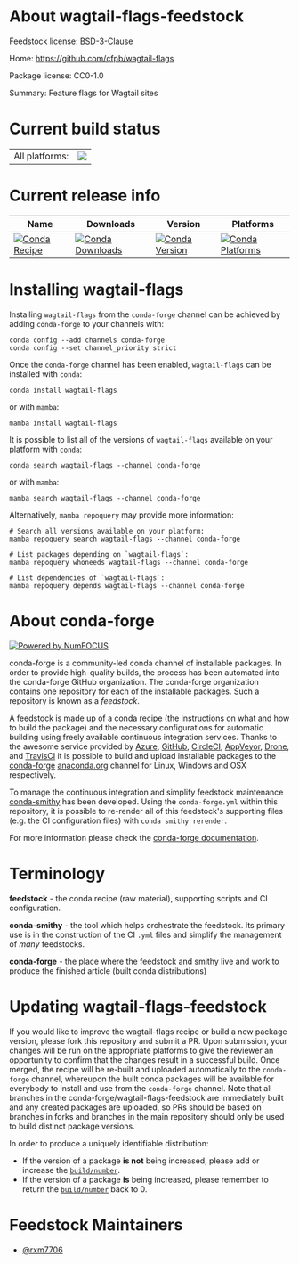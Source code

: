 About wagtail-flags-feedstock
=============================

Feedstock license: [BSD-3-Clause](https://github.com/conda-forge/wagtail-flags-feedstock/blob/main/LICENSE.txt)

Home: https://github.com/cfpb/wagtail-flags

Package license: CC0-1.0

Summary: Feature flags for Wagtail sites

Current build status
====================


<table><tr><td>All platforms:</td>
    <td>
      <a href="https://dev.azure.com/conda-forge/feedstock-builds/_build/latest?definitionId=21549&branchName=main">
        <img src="https://dev.azure.com/conda-forge/feedstock-builds/_apis/build/status/wagtail-flags-feedstock?branchName=main">
      </a>
    </td>
  </tr>
</table>

Current release info
====================

| Name | Downloads | Version | Platforms |
| --- | --- | --- | --- |
| [![Conda Recipe](https://img.shields.io/badge/recipe-wagtail--flags-green.svg)](https://anaconda.org/conda-forge/wagtail-flags) | [![Conda Downloads](https://img.shields.io/conda/dn/conda-forge/wagtail-flags.svg)](https://anaconda.org/conda-forge/wagtail-flags) | [![Conda Version](https://img.shields.io/conda/vn/conda-forge/wagtail-flags.svg)](https://anaconda.org/conda-forge/wagtail-flags) | [![Conda Platforms](https://img.shields.io/conda/pn/conda-forge/wagtail-flags.svg)](https://anaconda.org/conda-forge/wagtail-flags) |

Installing wagtail-flags
========================

Installing `wagtail-flags` from the `conda-forge` channel can be achieved by adding `conda-forge` to your channels with:

```
conda config --add channels conda-forge
conda config --set channel_priority strict
```

Once the `conda-forge` channel has been enabled, `wagtail-flags` can be installed with `conda`:

```
conda install wagtail-flags
```

or with `mamba`:

```
mamba install wagtail-flags
```

It is possible to list all of the versions of `wagtail-flags` available on your platform with `conda`:

```
conda search wagtail-flags --channel conda-forge
```

or with `mamba`:

```
mamba search wagtail-flags --channel conda-forge
```

Alternatively, `mamba repoquery` may provide more information:

```
# Search all versions available on your platform:
mamba repoquery search wagtail-flags --channel conda-forge

# List packages depending on `wagtail-flags`:
mamba repoquery whoneeds wagtail-flags --channel conda-forge

# List dependencies of `wagtail-flags`:
mamba repoquery depends wagtail-flags --channel conda-forge
```


About conda-forge
=================

[![Powered by
NumFOCUS](https://img.shields.io/badge/powered%20by-NumFOCUS-orange.svg?style=flat&colorA=E1523D&colorB=007D8A)](https://numfocus.org)

conda-forge is a community-led conda channel of installable packages.
In order to provide high-quality builds, the process has been automated into the
conda-forge GitHub organization. The conda-forge organization contains one repository
for each of the installable packages. Such a repository is known as a *feedstock*.

A feedstock is made up of a conda recipe (the instructions on what and how to build
the package) and the necessary configurations for automatic building using freely
available continuous integration services. Thanks to the awesome service provided by
[Azure](https://azure.microsoft.com/en-us/services/devops/), [GitHub](https://github.com/),
[CircleCI](https://circleci.com/), [AppVeyor](https://www.appveyor.com/),
[Drone](https://cloud.drone.io/welcome), and [TravisCI](https://travis-ci.com/)
it is possible to build and upload installable packages to the
[conda-forge](https://anaconda.org/conda-forge) [anaconda.org](https://anaconda.org/)
channel for Linux, Windows and OSX respectively.

To manage the continuous integration and simplify feedstock maintenance
[conda-smithy](https://github.com/conda-forge/conda-smithy) has been developed.
Using the ``conda-forge.yml`` within this repository, it is possible to re-render all of
this feedstock's supporting files (e.g. the CI configuration files) with ``conda smithy rerender``.

For more information please check the [conda-forge documentation](https://conda-forge.org/docs/).

Terminology
===========

**feedstock** - the conda recipe (raw material), supporting scripts and CI configuration.

**conda-smithy** - the tool which helps orchestrate the feedstock.
                   Its primary use is in the construction of the CI ``.yml`` files
                   and simplify the management of *many* feedstocks.

**conda-forge** - the place where the feedstock and smithy live and work to
                  produce the finished article (built conda distributions)


Updating wagtail-flags-feedstock
================================

If you would like to improve the wagtail-flags recipe or build a new
package version, please fork this repository and submit a PR. Upon submission,
your changes will be run on the appropriate platforms to give the reviewer an
opportunity to confirm that the changes result in a successful build. Once
merged, the recipe will be re-built and uploaded automatically to the
`conda-forge` channel, whereupon the built conda packages will be available for
everybody to install and use from the `conda-forge` channel.
Note that all branches in the conda-forge/wagtail-flags-feedstock are
immediately built and any created packages are uploaded, so PRs should be based
on branches in forks and branches in the main repository should only be used to
build distinct package versions.

In order to produce a uniquely identifiable distribution:
 * If the version of a package **is not** being increased, please add or increase
   the [``build/number``](https://docs.conda.io/projects/conda-build/en/latest/resources/define-metadata.html#build-number-and-string).
 * If the version of a package **is** being increased, please remember to return
   the [``build/number``](https://docs.conda.io/projects/conda-build/en/latest/resources/define-metadata.html#build-number-and-string)
   back to 0.

Feedstock Maintainers
=====================

* [@rxm7706](https://github.com/rxm7706/)

